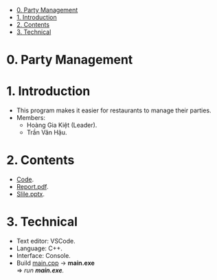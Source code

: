 - [0. Party Management](#0-party-management)
- [1. Introduction](#1-introduction)
- [2. Contents](#2-contents)
- [3. Technical](#3-technical)

# 0. Party Management

# 1. Introduction

- This program makes it easier for restaurants to manage their parties.
- Members:
  - Hoàng Gia Kiệt (Leader).
  - Trần Văn Hậu.

# 2. Contents

- [Code](./code/main).
- [Report.pdf](./doc/HoangGiaKiet-cntt-k62-oop-report.pdf).
- [Slile.pptx](./doc/Slide.pptx).

# 3. Technical

- Text editor: VSCode.
- Language: C++.
- Interface: Console.
- Build [main.cpp](./code/main/main.cpp) -> **main.exe**
  <br>
  => _run **main.exe**._
